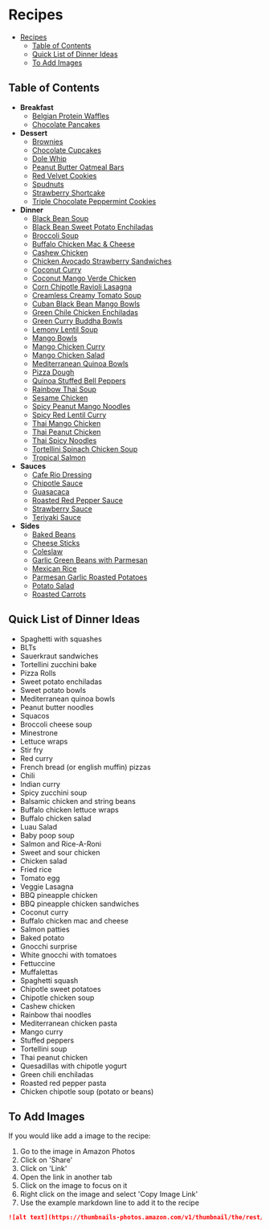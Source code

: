# Recipes

- [Recipes](#recipes)
  - [Table of Contents](#table-of-contents)
  - [Quick List of Dinner Ideas](#quick-list-of-dinner-ideas)
  - [To Add Images](#to-add-images)

## Table of Contents

- **Breakfast**
  - [Belgian Protein Waffles](Breakfast/Belgian_Protein_Waffles.md)
  - [Chocolate Pancakes](Breakfast/Chocolate_Pancakes.md)
- **Dessert**
  - [Brownies](Dessert/Brownies.md)
  - [Chocolate Cupcakes](Dessert/Chocolate_Cupcakes.md)
  - [Dole Whip](Dessert/Dole_Whip.md)
  - [Peanut Butter Oatmeal Bars](Dessert/Peanut_Butter_Oatmeal_Bars.md)
  - [Red Velvet Cookies](Dessert/Red_Velvet_Cookies.md)
  - [Spudnuts](Dessert/Spudnuts.md)
  - [Strawberry Shortcake](Dessert/Strawberry_Shortcake.md)
  - [Triple Chocolate Peppermint Cookies](Dessert/Triple_Chocolate_Peppermint_Cookies.md)
- **Dinner**
  - [Black Bean Soup](Dinner/Black_Bean_Soup.md)
  - [Black Bean Sweet Potato Enchiladas](Dinner/Black_Bean_Sweet_Potato_Enchiladas.md)
  - [Broccoli Soup](Dinner/Broccoli_Soup.md)
  - [Buffalo Chicken Mac & Cheese](Dinner/Buffalo_Chicken_Mac.md)
  - [Cashew Chicken](Dinner/Cashew_Chicken.md)
  - [Chicken Avocado Strawberry Sandwiches](Dinner/Chicken_Avocado_Strawberry_Sandwiches.md)
  - [Coconut Curry](Dinner/Coconut_Curry.md)
  - [Coconut Mango Verde Chicken](Dinner/Coconut_Mango_Verde_Chicken.md)
  - [Corn Chipotle Ravioli Lasagna](Dinner/Corn_Chipotle_Ravioli_Lasagna.md)
  - [Creamless Creamy Tomato Soup](Dinner/Creamless_Creamy_Tomato_Soup.md)
  - [Cuban Black Bean Mango Bowls](Dinner/Cuban_Black_Bean_Mango_Bowls.md)
  - [Green Chile Chicken Enchiladas](Dinner/Green_Chile_Chicken_Enchiladas.md)
  - [Green Curry Buddha Bowls](Dinner/Green_Curry_Buddha_Bowl.md)
  - [Lemony Lentil Soup](Dinner/Lemony_Lentil_Soup.md)
  - [Mango Bowls](Dinner/Mango_Bowls.md)
  - [Mango Chicken Curry](Dinner/Mango_Chicken_Curry.md)
  - [Mango Chicken Salad](Dinner/Mango_Chicken_Salad.md)
  - [Mediterranean Quinoa Bowls](Dinner/Mediterranean_Quinoa_Bowls.md)
  - [Pizza Dough](Dinner/Pizza_Dough.md)
  - [Quinoa Stuffed Bell Peppers](Dinner/Quinoa_Stuffed_Bell_Peppers.md)
  - [Rainbow Thai Soup](Dinner/Rainbow_Thai_Soup.md)
  - [Sesame Chicken](Dinner/Sesame_Chicken.md)
  - [Spicy Peanut Mango Noodles](Dinner/Spicy_Peanut_Mango_Noodles.md)
  - [Spicy Red Lentil Curry](Dinner/Spicy_Red_Lentil_Curry.md)
  - [Thai Mango Chicken](Dinner/Thai_Mango_Chicken.md)
  - [Thai Peanut Chicken](Dinner/Thai_Peanut_Chicken.md)
  - [Thai Spicy Noodles](Dinner/Thai_Spicy_Noodles.md)
  - [Tortellini Spinach Chicken Soup](Dinner/Tortellini_Spinach_Chicken_Soup.md)
  - [Tropical Salmon](Dinner/Tropical_Salmon.md)
- **Sauces**
  - [Cafe Rio Dressing](Sauces/Cafe_Rio_Dressing.md)
  - [Chipotle Sauce](Sauces/Chipotle_Sauce.md)
  - [Guasacaca](Sauces/Guasacaca.md)
  - [Roasted Red Pepper Sauce](Sauces/Roasted_Red_Pepper_Sauce.md)
  - [Strawberry Sauce](Sauces/Strawberry_Sauce.md)
  - [Teriyaki Sauce](Sauces/Teriyaki_Sauce.md)
- **Sides**
  - [Baked Beans](Sides/Baked_Beans.md)
  - [Cheese Sticks](Sides/Cheese_Sticks.md)
  - [Coleslaw](Sides/Coleslaw.md)
  - [Garlic Green Beans with Parmesan](Sides/Garlic_Green_Beans_with_Parmesan.md)
  - [Mexican Rice](Sides/Mexican_Rice.md)
  - [Parmesan Garlic Roasted Potatoes](Sides/Parmesan_Garlic_Roasted_Potatoes.md)
  - [Potato Salad](Sides/Potato_Salad.md)
  - [Roasted Carrots](Sides/Roasted_Carrots.md)

## Quick List of Dinner Ideas

- Spaghetti with squashes
- BLTs
- Sauerkraut sandwiches
- Tortellini zucchini bake
- Pizza Rolls
- Sweet potato enchiladas
- Sweet potato bowls
- Mediterranean quinoa bowls
- Peanut butter noodles
- Squacos
- Broccoli cheese soup
- Minestrone
- Lettuce wraps
- Stir fry
- Red curry
- French bread (or english muffin) pizzas
- Chili
- Indian curry
- Spicy zucchini soup
- Balsamic chicken and string beans
- Buffalo chicken lettuce wraps
- Buffalo chicken salad
- Luau Salad
- Baby poop soup
- Salmon and Rice-A-Roni
- Sweet and sour chicken
- Chicken salad
- Fried rice
- Tomato egg
- Veggie Lasagna
- BBQ pineapple chicken
- BBQ pineapple chicken sandwiches
- Coconut curry
- Buffalo chicken mac and cheese
- Salmon patties
- Baked potato
- Gnocchi surprise
- White gnocchi with tomatoes
- Fettuccine
- Muffalettas
- Spaghetti squash
- Chipotle sweet potatoes
- Chipotle chicken soup
- Cashew chicken
- Rainbow thai noodles
- Mediterranean chicken pasta
- Mango curry
- Stuffed peppers
- Tortellini soup
- Thai peanut chicken
- Quesadillas with chipotle yogurt
- Green chili enchiladas
- Roasted red pepper pasta
- Chicken chipotle soup (potato or beans)

## To Add Images

If you would like add a image to the recipe:

1. Go to the image in Amazon Photos
1. Click on 'Share'
1. Click on 'Link'
1. Open the link in another tab
1. Click on the image to focus on it
1. Right click on the image and select 'Copy Image Link'
1. Use the example markdown line to add it to the recipe

```markdown
![alt text](https://thumbnails-photos.amazon.com/v1/thumbnail/the/rest/of/the/URL)
```
